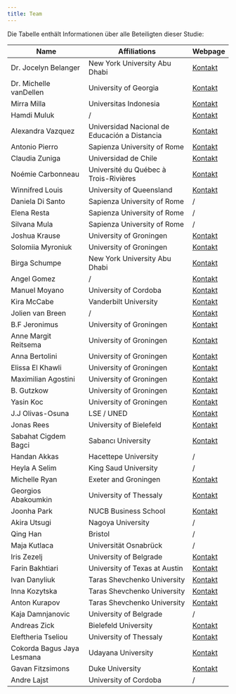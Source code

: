 ```yaml
---
title: Team
---
```


Die Tabelle enthält Informationen über alle Beteiligten dieser Studie:

| Name      | Affiliations| Webpage       |
| --------- | ----------- | ------------- |
| Dr. Jocelyn Belanger| New York University Abu Dhabi| [Kontakt](https://nyuad.nyu.edu/en/academics/divisions/science/faculty/jocelyn-belanger.html)|
| Dr. Michelle vanDellen | University of Georgia| [Kontakt](https://psychology.uga.edu/directory/people/michelle-vandellen)|
|Mirra Milla |   Universitas Indonesia   |  [Kontakt](https://labpsipol.psikologi.ui.ac.id/)  |
|Hamdi Muluk |   /    |  [Kontakt](https://labpsipol.psikologi.ui.ac.id/)  |
|Alexandra Vazquez   |   Universidad Nacional de Educación a Distancia |    [Kontakt](https://alexandra-vazquez.webnode.es/)  |
|Antonio Pierro  |   Sapienza University of Rome  | [Kontakt](http://dip38.psi.uniroma1.it/dipartimento/persone/pierro-antonio)  |
|Claudia Zuniga  |   Universidad de Chile | [Kontakt](http://www.facso.uchile.cl/psicologia/departamento-de-psicologia/57924/claudia-zuniga)  |
|Noémie Carbonneau   |   Université du Québec à Trois-Rivières |    [Kontakt](http://www.uqtr.ca/PagePerso/Noemie.Carbonneau)  |
|Winnifred Louis |   University of Queensland    |  [Kontakt](http://www.socialchangelab.net/)  |
|Daniela Di Santo    |   Sapienza University of Rome    |   /  |
|Elena Resta |   Sapienza University of Rome |  /  |
|Silvana Mula    |   Sapienza University of Rome    |   /  |
|Joshua Krause   |   University of Groningen   |    [Kontakt](https://github.com/JoKra1)  |
|Solomiia Myroniuk   |   University of Groningen   |    [Kontakt](linkedin.com/in/solomiia-myroniuk-17751184)  |
|Birga Schumpe   |   New York University Abu Dhabi |    [Kontakt](https://nyuad.nyu.edu/en/research/postdoctoral-research/researchers/research-bios/birga-schumpe.html)  |
|Angel Gomez |   /    |  [Kontakt](https://angelgomezjimenez.webnode.es/)  |
|Manuel Moyano   |   University of Cordoba |    [Kontakt](https://www.researchgate.net/profile/Manuel_Moyano)  |
|Kira McCabe |   Vanderbilt University   |  [Kontakt](https://kiramccabe.com/)  |
|Jolien van Breen |  /   |    [Kontakt](https://psychology.exeter.ac.uk/staff/profile/index.php?web_id=Jolien_van-Breen)  |
|B.F Jeronimus   | University of Groningen    | [Kontakt](https://www.rug.nl/staff/b.f.jeronimus/)  |
|Anne Margit Reitsema    |   University of Groningen    |   [Kontakt](https://www.rug.nl/staff/a.m.reitsema/)  |
|Anna Bertolini  |   University of Groningen  | [Kontakt](https://scholar.google.com/citations?user=Q8GxXMsAAAAJ)  |
|Elissa El Khawli    |   University of Groningen    |   [Kontakt](https://www.rug.nl/staff/e.a.el.khawli/research)  |
|Maximilian Agostini |   University of Groningen |  [Kontakt](https://www.rug.nl/staff/m.agostini/)  |
|B. Gutzkow  |   University of Groningen  | [Kontakt](https://www.rug.nl/staff/b.gutzkow)  |
|Yasin Koc   |   University of Groningen   |    [Kontakt](https://www.rug.nl/staff/y.koc/)  |
|J.J Olivas-Osuna   |    LSE / UNED    | [Kontakt](https://www.researchgate.net/profile/Jose_Javier_Olivas_Osuna)  |
|Jonas Rees  |   University of Bielefeld  | [Kontakt](https://ekvv.uni-bielefeld.de/pers_publ/publ/PersonDetail.jsp?personId=26385901&lang=de)  |
|Sabahat Cigdem Bagci    |   Sabancı University |   [Kontakt](http://myweb.sabanciuniv.edu/cigdembagci/)  |
|Handan Akkas    |   Hacettepe University   |   /  |
|Heyla A Selim   |   King Saud University  |    /  |
|Michelle Ryan   |   Exeter and Groningen  |    [Kontakt](http://psychology.exeter.ac.uk/cic/)  |
|Georgios Abakoumkin |   University of Thessaly  |  [Kontakt](https://www.researchgate.net/profile/Georgios_Abakoumkin)  |
|Joonha Park |   NUCB Business School    |  [Kontakt](https://www.researchgate.net/profile/Joonha_Park)  |
|Akira Utsugi    |   Nagoya University  |   /  |
|Qing Han    |   Bristol    |   /  |
|Maja Kutlaca    |   Universität Osnabrück  |   /  |
|Iris Zezelj |   University of Belgrade  |  [Kontakt](http://orcid.org/0000-0002-9527-1406)  |
|Farin Bakhtiari |   University of Texas at Austin   |  [Kontakt](https://cns.utexas.edu/directory/item/3006-bakhtiari-farin?Itemid=349)  |
|Ivan Danyliuk   |   Taras Shevchenko University   |    [Kontakt](http://www.psy.univ.kiev.ua/en/database/userprofile/Danyliuk-Ivan-Vasylovych)  |
|Inna Kozytska   |   Taras Shevchenko University   |    [Kontakt](http://www.psy.univ.kiev.ua/en/database/userprofile/Kozytska-Inna-Valeriivna)  |
|Anton Kurapov   |   Taras Shevchenko University   |    [Kontakt](http://www.psy.univ.kiev.ua/ua/database/userprofile/%D0%9A%D1%83%D1%80%D0%B0%D0%BF%D0%BE%D0%B2%20%D0%90%D0%BD%D1%82%D0%BE%D0%BD%20%D0%9E%D0%BB%D0%B5%D0%BA%D1%81%D0%B0%D0%BD%D0%B4%D1%80%D0%BE%D0%B2%D0%B8%D1%87)  |
|Kaja Damnjanovic    |   University of Belgrade |   /  |
|Andreas Zick    |   Bielefeld University   |   [Kontakt](www.uni-bielefeld.de)  |
|Eleftheria Tseliou  |   University of Thessaly   | [Kontakt](https://www.researchgate.net/profile/Eleftheria_Tseliou)  |
|Cokorda Bagus Jaya Lesmana  |   Udayana University   | [Kontakt](https://www.researchgate.net/profile/Cokorda_Lesmana)  |
|Gavan Fitzsimons    |   Duke University    |   [Kontakt](https://faculty.fuqua.duke.edu/~gavan/bio/GJF_Duke_site/Home.html)  |
|Andre Lajst |   University of Cordoba   |  /  |

